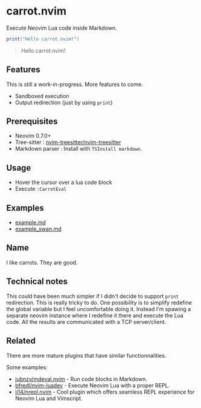 # carrot.nvim

Execute Neovim Lua code inside Markdown.

```lua
print("Hello carrot.nvim!")
```
> Hello carrot.nvim!


## Features

This is still a work-in-progress. More features to come.

* Sandboxed execution
* Output redirection (just by using `print`)

## Prerequisites

* Neovim 0.7.0+
* Tree-sitter : [nvim-treesitter/nvim-treesitter](https://github.com/nvim-treesitter/nvim-treesitter)
* Markdown parser : Install with `TSInstall markdown`.

## Usage 

* Hover the cursor over a lua code block
* Execute `:CarrotEval`

## Examples

* [example.md](test/example.md)
* [example_swan.md](test/example_swan.md)

## Name

I like carrots. They are good.

## Technical notes

This could have been much simpler if I didn't decide to support `print` redirection. This is really tricky to do. One possibility is to simplify redefine the global variable but I feel uncomfortable doing it. Instead I'm spawing a separate neovim instance where I redefine it there and execute the Lua code. All the results are communicated with a TCP server/client.

## Related

There are more mature plugins that have similar functionnalities.

Some examples:

* [jubnzv/mdeval.nvim](https://github.com/jubnzv/mdeval.nvim) - Run code blocks in Markdown.
* [bfredl/nvim-luadev](https://github.com/bfredl/nvim-luadev) - Execute Neovim Lua with a proper REPL.
* [ii14/nrepl.nvim](https://github.com/ii14/nrepl.nvim) - Cool plugin which offers seamless REPL experience for Neovim Lua and Vimscript.
